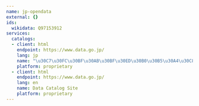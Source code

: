 ```yaml
---
name: jp-opendata
external: {}
ids:
  wikidata: Q97153912
services:
  catalogs:
  - client: html
    endpoint: https://www.data.go.jp/
    lang: jp
    name: "\u30C7\u30FC\u30BF\u30AB\u30BF\u30ED\u30B0\u30B5\u30A4\u30C8"
    platform: proprietary
  - client: html
    endpoint: https://www.data.go.jp/
    lang: en
    name: Data Catalog Site
    platform: proprietary
---
```

